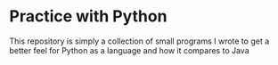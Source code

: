 # Practice with Python
This repository is simply a collection of small programs I wrote to get a better feel for Python as a language and how it compares to Java
